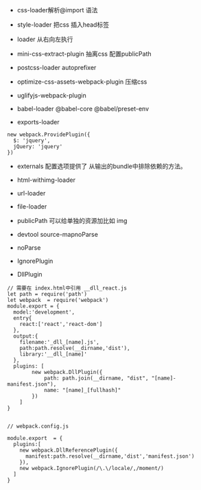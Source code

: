 
* css-loader解析@import 语法
* style-loader 把css 插入head标签
* loader 从右向左执行

* mini-css-extract-plugin 抽离css  配置publicPath
* postcss-loader autoprefixer 
* optimize-css-assets-webpack-plugin 压缩css

* uglifyjs-webpack-plugin
* babel-loader @babel-core @babel/preset-env
* exports-loader
```
new webpack.ProvidePlugin({
  $: 'jquery',
  jQuery: 'jquery'
})

```
* externals 配置选项提供了 从输出的bundle中排除依赖的方法。
* html-withimg-loader
* url-loader
* file-loader

* publicPath 可以给单独的资源加比如  img   

* devtool source-mapnoParse


* noParse
* IgnorePlugin
* DllPlugin

```
// 需要在 index.html中引用 __dll_react.js
let path = require('path')
let webpack  = require('webpack')
module.export = {
  model:'development',
  entry{
    react:['react','react-dom']
  },
  output:{
    filename:'_dll_[name].js',
    path:path.resolve(__dirname,'dist'),
    library:'__dll_[name]'
  },
  plugins: [
		new webpack.DllPlugin({
			path: path.join(__dirname, "dist", "[name]-manifest.json"),
			name: "[name]_[fullhash]"
		})
	]
}


```

```
// webpack.config.js

module.export  = {
  plugins:[
    new webpack.DllReferencePlugin({
      manifest:path.resolve(__dirname,'dist','manifest.json')
    }),
    new webpack.IgnorePlugin(/\.\/locale/,/moment/)
  ]
}


```